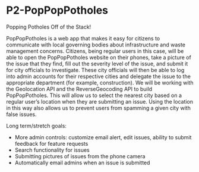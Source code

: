 # P2-PopPopPotholes
Popping Potholes Off of the Stack!

PopPopPotholes is a web app that makes it easy for citizens to communicate with local governing bodies about infrastructure and waste management concerns. Citizens, being regular users in this case, will be able to open the PopPopPotholes website on their phones, take a picture of the issue that they find, fill out the severity level of the issue, and submit it for city officials to investigate. These city officials will then be able to log into admin accounts for their respective cities and delegate the issue to the appropriate department (for example, construction).
    We will be working with the Geolocation API and the ReverseGeocoding API to build PopPopPotholes. This will allow us to select the nearest city based on a regular user’s location when they are submitting an issue. Using the location in this way also allows us to prevent users from spamming a given city with false issues.

Long term/stretch goals:
- More admin controls: customize email alert, edit issues, ability to submit feedback for feature requests
- Search functionality for issues
- Submitting pictures of issues from the phone camera
- Automatically email admins when an issue is submitted
